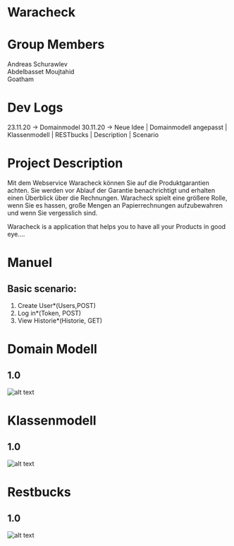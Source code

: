 # Waracheck

# Group Members
Andreas Schurawlev <br>
Abdelbasset Moujtahid <br>
Goatham <br>

# Dev Logs

23.11.20 -> Domainmodel
30.11.20 -> Neue Idee | Domainmodell angepasst | Klassenmodell | RESTbucks | Description | Scenario


# Project Description
Mit dem Webservice Waracheck können Sie auf die Produktgarantien achten. Sie werden vor Ablauf der Garantie benachrichtigt und erhalten einen Überblick über die Rechnungen.
Waracheck spielt eine größere Rolle, wenn Sie es hassen, große Mengen an Papierrechnungen aufzubewahren und wenn Sie vergesslich sind.

Waracheck is a application that helps you to have all your Products in good eye....

# Manuel
## Basic scenario:
1. Create User*(Users,POST)
2. Log in*(Token, POST)
3. View Historie*(Historie, GET)

# Domain Modell
## 1.0
![alt text](https://ibb.co/6X3Jx48)
# Klassenmodell
## 1.0
![alt text](https://ibb.co/cYLQZfW)
# Restbucks
## 1.0
![alt text](https://ibb.co/BTvKN4R)